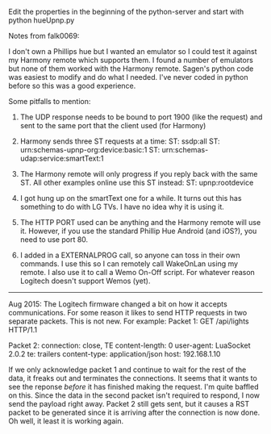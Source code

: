 Edit the properties in the beginning of the python-server and start with python hueUpnp.py

Notes from falk0069:

I don't own a Phillips hue but I wanted an emulator so I could test it against my Harmony remote which supports them.  I found a number of emulators but none of them worked with the Harmony remote.  Sagen's python code was easiest to modify and do what I needed.  I've never coded in python before so this was a good experience.

Some pitfalls to mention:
1) The UDP response needs to be bound to port 1900 (like the request) and sent to the same port that the client used (for Harmony)

2) Harmony sends three ST requests at a time:
ST: ssdp:all
ST: urn:schemas-upnp-org:device:basic:1
ST: urn:schemas-udap:service:smartText:1

3) The Harmony remote will only progress if you reply back with the same ST.  All other examples online use this ST instead:
ST: upnp:rootdevice

4) I got hung up on the smartText one for a while.  It turns out this has something to do with LG TVs.  I have no idea why it is using it.

5) The HTTP PORT used can be anything and the Harmony remote will use it.  However, if you use the standard Phillip Hue Android (and iOS?), you need to use port 80.

6) I added in a EXTERNALPROG call, so anyone can toss in their own commands.  I use this so I can remotely call WakeOnLan using my remote.  I also use it to call a Wemo On-Off script.  For whatever reason Logitech doesn't support Wemos (yet).

****************************************************************************
Aug 2015:
The Logitech firmware changed a bit on how it accepts communications.  For some reason it likes to send HTTP requests in two separate packets.  This is not new.  For example:
Packet 1:
GET /api/lights HTTP/1.1

Packet 2:
connection: close, TE
content-length: 0
user-agent: LuaSocket 2.0.2
te: trailers
content-type: application/json
host: 192.168.1.10

If we only acknowledge packet 1 and continue to wait for the rest of the data, it freaks out and terminates the connections. It seems that it wants to see the reponse *before* it has finished making the request.  I'm quite baffled on this.  Since the data in the second packet isn't required to respond, I now send the payload right away.  Packet 2 still gets sent, but it causes a RST packet to be generated since it is arriving after the connection is now done.  Oh well, it least it is working again.
